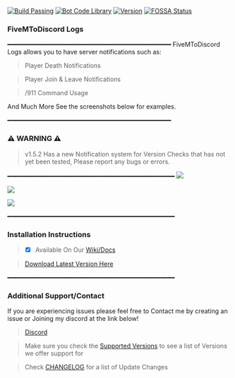 [![Build Passing](https://img.shields.io/badge/Build-Passing%20-brightgreen.svg?style=flat)](https://github.com/TheRealToxicDev/FiveMToDiscord-Logs) [![Bot Code Library](https://img.shields.io/badge/Library-discord.js-orange.svg)](https://discord.js.org/#/) [![Version](https://img.shields.io/badge/Version-1.5.2-blue.svg)](https://ticket-bot.webnode.com/)
[![FOSSA Status](https://app.fossa.io/api/projects/git%2Bgithub.com%2FGrimDesignsFiveM%2FThe-Watchers-Ticket-Bot.svg?type=shield)](https://app.fossa.io/projects/git%2Bgithub.com%2FGrimDesignsFiveM%2FThe-Watchers-Ticket-Bot?ref=badge_shield)

### FiveMToDiscord Logs
━━━━━━━━━━━━━━━━━━━━━━━━━━━━━━━━━━━━━━━━━━━━
FiveMToDiscord Logs allows you to have server notifications such as:

> Player Death Notifications

> Player Join & Leave Notifications

> /911 Command Usage

And Much More See the screenshots below for examples.

━━━━━━━━━━━━━━━━━━━━━━━━━━━━━━━━━━━━━━━━━━━━
### ⚠️ WARNING ⚠️
> v1.5.2 Has a new Notification system for Version Checks 
that has not yet been tested, Please report any bugs or errors.

━━━━━━━━━━━━━━━━━━━━━━━━━━━━━━━━━━━━━━━━━━━━━
![](https://i.imgur.com/e0LFjH4.png)

![](https://i.imgur.com/xZDEWLw.png)

![](https://i.imgur.com/eckem5w.png)

━━━━━━━━━━━━━━━━━━━━━━━━━━━━━━━━━━━━━━━━━━━━━
### Installation Instructions
> - [x] Available On Our [Wiki/Docs](https://github.com/TheRealToxicDev/FiveMToDiscord-Logs/wiki)

> [Download Latest Version Here](https://github.com/TheRealToxicDev/FiveMToDiscord-Logs/releases)


━━━━━━━━━━━━━━━━━━━━━━━━━━━━━━━━━━━━━━━━━━━━━
### Additional Support/Contact
If you are experiencing issues please feel free to Contact me by creating an issue or Joining my discord at the link below!

> [Discord](https://discord.io/Toxic-Team)

> Make sure you check the [Supported Versions](SUPPORTED-VERSIONS.md) to see a list of Versions we offer support for

> Check [CHANGELOG](/CHANGELOG.md) for a list of Update Changes
